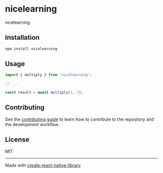 # nicelearning

nicelearning

## Installation

```sh
npm install nicelearning
```

## Usage

```js
import { multiply } from 'nicelearning';

// ...

const result = await multiply(3, 7);
```

## Contributing

See the [contributing guide](CONTRIBUTING.md) to learn how to contribute to the repository and the development workflow.

## License

MIT

---

Made with [create-react-native-library](https://github.com/callstack/react-native-builder-bob)
